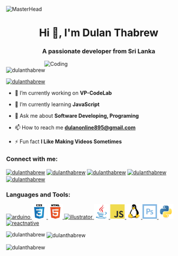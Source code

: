 ![MasterHead]([https://lh3.googleusercontent.com/pw/AJFCJaVC8O0GSSr6lRT0F6YtZw07_9H9WuipBvuCB7NZY2to5HZJA0J1hl76RuInQIz1jTkMy-64EY4CMtrZekMYyrYrQEi0UECucnuBssKd0h7HN7DE0xI_1WzCYIQO-3R9v9Tdb4X3Y6HbYPXizYwxxjVFfOgV7WE6K3AefGj7IjOQZ2CS3e6lCZZZccyZFxNrdLXOZUAqx3XMQ-7ASkU4jgB_gag-DuXcmE-TahbDekAS8RXQhz42gkySAR3alSpNg7kIXAKV-GiXCUFF2jdgKt2CoinlTebVst5z_lpfBfZDvEmQn4VRJHogL3btMJmfGH8KEZfq9neGfyV1a3m2Xf3wqjm6_ScvN9mHGuWdTxcOQcVY0f4u2aM9nHVNP8uZd4eTZp5MvgU8p-qv5hu15UAZr-VS8hQDfEafNE366uw2EhM2mfup2gWNeqqwDkFI1BZrA6VwZmeXXKfEwK1S_JeUGI7uK7KLRdi835EA_UlBcnr1MxqR4KjU7KWSc0r-6GigOB4VHgDARfGLnlCrH5JQpTJs3YD7cHx5gXBJzVIBvUCPoC6m6pRMPrabuq2IwZ7HrIUAtudOfF5PCp9j3fQecTgwus6BR-Fnyeo8FT-Ty3YAYdn-QcJ-K7UMIA4luXkK3Eoz8UjHN_gCRFYR8xPkToOGytuOQmip8Tv1RZgoXyGnA5WSntfSkRv341nURMX5Ei7sJjyAfTXjnWsndeZF1EnqmnLZr3oICrSX5OEsRFRVOZXPFJMqToUh2L_6HqaJ3rzz-K8uUynQPg2URci89MvF3axbvaXZwfzki_k2Ns5tCWs4WhvWC32CylpgSTdf-VHAVTZCl1TI_m8txtY65-Q3S9ESmZ33CD9fkOJ5CffxR2-VdwkIM-acjNhaFYRIQhsqDWdFWDwWDUD777OrrBb2AxWGiCQCMPTW5CSUN61mtdnh87Ve6S_18zsVGLBfCxnI2i954-vq_R4Xzn41kD5Axys0ZHLomOB6iI_5mN97LumYP_9VaEObwZ-PbQcR37DJF4jQBCTq-gxWroeIJxucb3FjDKsFoHuA-4V2z3Jy0DJxX4OP7vUZ3avV-AxLfEzmpuhGoLyBBTNoh09F7sgr7UykcO-JnJqCZPdwnII=w1600-h480-s-no?authuser=0](https://lh3.googleusercontent.com/fife/AK0iWDzy_SlqIQKKsmIbAs8DKLQQFuL-jEQ7MRMveRuZ4VeJcbSZTuIDvlgXOstM0JeA9-9yT8Oz4Br4akkXYoWe0bNwp8iPbTcDoudXazLrNnSueYDY5SC9OgjHwsvrZYPRdMFQtX7s8ZcCsbI5pky5gaw4sobAezS0KxUfMYAv_xDU5eds5DT7a62PsWEj79EVyFUKNd3olGDo_cdmutvqNvsx3HMRiZ_Gh8F6NX39Caxm6b_mUBUbvAeDpOJZKflKh-tuZ3A-EvEAVh2YKYdlsgdYGxLtMNeMrSBS3S66bmnAKMDueXD_4B5sZ0p3R9zewAC7Ow8KuHihDKuUn9fD7PDwpnXrGeZcRP1bxqknQqPScbuhqSerJgn9-IIt2UkveD8mifHnVXA6tv4Z293w6moEsgEWkU0itgmImgg98dA5dJpTEdTnN6moB11YQqStJd-7VnAvWFif_fQxgkjcTwcam31pNz9n0I2YMJz00bbmpMfkIF80NHBMvuVfd9jZm14aSroImLu6ZCdr-Bq7K7J6LSF9rrxYjaMsp1oFxzpbuDReCpMZlSqQeduGBHrW218MDUZIqI0tv3BeVujMLx5qDbwIFfa8El0kXlvfqPOSq4bU7kUSuRJHlA01vPaCqWfYJcLw8pfdm3V2nRouB18FffKSZI3g3tdJf0HrIiefaaCROAAra549wXSMREpSWjKeb13tpv_D6eZ8Nik3PBUo8oRiNuRiOxaWJLfRpfuP-nBUJCCAE43mNCCxYKOo3lPNVbBBBBdoif7XKZpmRcmJLRkdGRCa7xspXAYJswoT--GluvCWsi1LQ1cmqz7-ROrpEp90iLmP4Op0FFZRtcWd4McFTUymdXtIUlF5DzwDg3DhSQ3fdVB3dDUs5NX5PnOwDwVQB2tyP2Ce88Eh-SvhCla6Xkz5PtUUUwqJmk41l1NzzHAmlsnMlKAgLo0H65ToeUjdCa9sofO-s6_ZCwwb6aiHj1h7HKXdX_7eFJyyd_ZqrGmZfKpnTOVYaN0yz3yYm-X5cz_08JDUmmeFZRZgT_2PjvclDjDUkz-AlMSplu1-K0aSP4XqJOW5ybaIJpxQURn8J1dsuNwX25hFlDQ5hvn0xlNV64dJpstuPMwlUkrSp20uCdC6V7m_DzW3YmHpTzJ8Kos3_g169YBk7CHEr4WXXMoJio_QLq5mp9v2v7we8JFqYphHeg3NzwRqchKLhtD6xFqWPJW1VNm9zOUfqGbTOY6bLHxcWy0xdUCzk_RHTXl62z7Oi10uXpzvD90vVPQuHOtvqhdlgPfAVmJ6pt-Ce0Kit4O0pfwnXHbgW7AwbmlJJmA_BOqlTNa2eKmVpGdyYwIg1EkdHgnmrlzasKeutn-oLiXzts9j-kabVLBCW9I_Zrlc8VlHAYcXrC8zw8tArA_zT1Yro48_b6uz-O-J6plJQFTy6i12u8yGYx0_nZ9GB_yfO4rXX-7Uqow3XgwebZYFIZW99FD7LEvbW6HuVKBBJ7JAqroqZ1pWAev7oJA67s0wGV58vD9PwD0ej-j-TKLsZO-WESUQ45pwl_5svtmiYk4d0M6PQDcO8GiD6-PPFdEMc-r9XI2DiR3hpoNrIJVWUsxO-4nxYFMqY2DZSrM-P8-fRYZDfR9gnI-kIv5RnXhJrIgwBou9oEHADlDBNVL4hYaU8n2QFEAZ1BKn10S5XN9tDQQT_lYLdSejYw68ZUzKLcHigsxFLMPyTj0_lCrrVPK4F0kbS6HqDojlSWnr6oMMBi2i3_ytXMGDIEG-b6_e0mY7J_st5PnW_Qf33hzJmmyzL1ivae4n1ySFKNVwT64gZAaCRtv0ZsCSZjpGhrzjpmIHeD3koSfbYxpdunHbAPLHY69FxRtxQL7COriigBb_WcyGs7a0hHdEEA=s1600-w1600-h480-s-no?authuser=0))
<h1 align="center">Hi 👋, I'm Dulan Thabrew</h1>
<h3 align="center">A passionate developer from Sri Lanka</h3>
<img align="right" alt="Coding" width="400" src="https://camo.githubusercontent.com/cae12fddd9d6982901d82580bdf321d81fb299141098ca1c2d4891870827bf17/68747470733a2f2f6d69726f2e6d656469756d2e636f6d2f6d61782f313336302f302a37513379765349765f7430696f4a2d5a2e676966">

<p align="left"> <img src="https://komarev.com/ghpvc/?username=dulanthabrew&label=Profile%20views&color=0e75b6&style=flat" alt="dulanthabrew" /> </p>

<p align="left"> <a href="https://twitter.com/dulanthabrew" target="blank"><img src="https://img.shields.io/twitter/follow/dulanthabrew?logo=twitter&style=for-the-badge" alt="dulanthabrew" /></a> </p>

- 🔭 I’m currently working on **VP-CodeLab**

- 🌱 I’m currently learning **JavaScript**

- 💬 Ask me about **Software Developing, Programing**

- 📫 How to reach me **dulanonline895@gmail.com**

- ⚡ Fun fact **I Like Making Videos Sometimes**

<h3 align="left">Connect with me:</h3>
<p align="left">
<a href="https://twitter.com/dulanthabrew" target="blank"><img align="center" src="https://raw.githubusercontent.com/rahuldkjain/github-profile-readme-generator/master/src/images/icons/Social/twitter.svg" alt="dulanthabrew" height="30" width="40" /></a>
<a href="https://linkedin.com/in/dulanthabrew" target="blank"><img align="center" src="https://raw.githubusercontent.com/rahuldkjain/github-profile-readme-generator/master/src/images/icons/Social/linked-in-alt.svg" alt="dulanthabrew" height="30" width="40" /></a>
<a href="https://fb.com/dulanthabrew" target="blank"><img align="center" src="https://raw.githubusercontent.com/rahuldkjain/github-profile-readme-generator/master/src/images/icons/Social/facebook.svg" alt="dulanthabrew" height="30" width="40" /></a>
<a href="https://instagram.com/dulanthabrew" target="blank"><img align="center" src="https://raw.githubusercontent.com/rahuldkjain/github-profile-readme-generator/master/src/images/icons/Social/instagram.svg" alt="dulanthabrew" height="30" width="40" /></a>
<a href="https://www.youtube.com/c/dulanthabrew" target="blank"><img align="center" src="https://raw.githubusercontent.com/rahuldkjain/github-profile-readme-generator/master/src/images/icons/Social/youtube.svg" alt="dulanthabrew" height="30" width="40" /></a>
</p>

<h3 align="left">Languages and Tools:</h3>
<p align="left"> <a href="https://www.arduino.cc/" target="_blank" rel="noreferrer"> <img src="https://cdn.worldvectorlogo.com/logos/arduino-1.svg" alt="arduino" width="40" height="40"/> </a> <a href="https://www.w3schools.com/css/" target="_blank" rel="noreferrer"> <img src="https://raw.githubusercontent.com/devicons/devicon/master/icons/css3/css3-original-wordmark.svg" alt="css3" width="40" height="40"/> </a> <a href="https://www.w3.org/html/" target="_blank" rel="noreferrer"> <img src="https://raw.githubusercontent.com/devicons/devicon/master/icons/html5/html5-original-wordmark.svg" alt="html5" width="40" height="40"/> </a> <a href="https://www.adobe.com/in/products/illustrator.html" target="_blank" rel="noreferrer"> <img src="https://www.vectorlogo.zone/logos/adobe_illustrator/adobe_illustrator-icon.svg" alt="illustrator" width="40" height="40"/> </a> <a href="https://www.java.com" target="_blank" rel="noreferrer"> <img src="https://raw.githubusercontent.com/devicons/devicon/master/icons/java/java-original.svg" alt="java" width="40" height="40"/> </a> <a href="https://developer.mozilla.org/en-US/docs/Web/JavaScript" target="_blank" rel="noreferrer"> <img src="https://raw.githubusercontent.com/devicons/devicon/master/icons/javascript/javascript-original.svg" alt="javascript" width="40" height="40"/> </a> <a href="https://www.linux.org/" target="_blank" rel="noreferrer"> <img src="https://raw.githubusercontent.com/devicons/devicon/master/icons/linux/linux-original.svg" alt="linux" width="40" height="40"/> </a> <a href="https://www.photoshop.com/en" target="_blank" rel="noreferrer"> <img src="https://raw.githubusercontent.com/devicons/devicon/master/icons/photoshop/photoshop-line.svg" alt="photoshop" width="40" height="40"/> </a> <a href="https://www.python.org" target="_blank" rel="noreferrer"> <img src="https://raw.githubusercontent.com/devicons/devicon/master/icons/python/python-original.svg" alt="python" width="40" height="40"/> </a> <a href="https://reactnative.dev/" target="_blank" rel="noreferrer"> <img src="https://reactnative.dev/img/header_logo.svg" alt="reactnative" width="40" height="40"/> </a> </p>

<p><img align="left" src="https://github-readme-stats.vercel.app/api/top-langs?username=dulanthabrew&show_icons=true&locale=en&layout=compact" alt="dulanthabrew" /></p>

<p>&nbsp;<img align="center" src="https://github-readme-stats.vercel.app/api?username=dulanthabrew&show_icons=true&locale=en" alt="dulanthabrew" /></p>

<p><img align="center" src="https://github-readme-streak-stats.herokuapp.com/?user=dulanthabrew&" alt="dulanthabrew" /></p>
